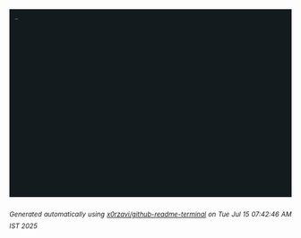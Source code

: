 <div align="justify">
<picture>
    <source media="(prefers-color-scheme: dark)" srcset="./output.gif">
    <source media="(prefers-color-scheme: light)" srcset="./output.gif">
    <img alt="GIFOS" src="output.gif">
</picture>

<sub><i>Generated automatically using [x0rzavi/github-readme-terminal](https://github.com/x0rzavi/github-readme-terminal) on Tue Jul 15 07:42:46 AM IST 2025</i></sub>

<!-- <details>
<summary>More details</summary>

</details> -->
</div>

<!-- Image deletion URL: NONE -->